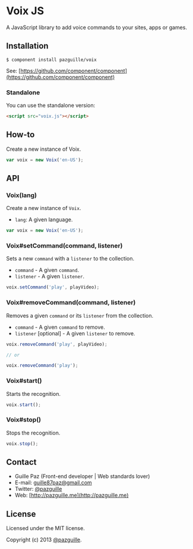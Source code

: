 # Voix JS

A JavaScript library to add voice commands to your sites, apps or games.

## Installation

    $ component install pazguille/voix

See: [https://github.com/component/component](https://github.com/component/component)

### Standalone
You can use the standalone version:
```html
<script src="voix.js"></script>
```

## How-to
Create a new instance of Voix.
```js
var voix = new Voix('en-US');
```

## API
### Voix(lang)
Create a new instance of `Voix`.
- `lang`: A given language.

```js
var voix = new Voix('en-US');
```

### Voix#setCommand(command, listener)
Sets a new `command` with a `listener` to the collection.
- `command` - A given `command`.
- `listener` - A given `listener`.

```js
voix.setCommand('play', playVideo);
```

### Voix#removeCommand(command, listener)
Removes a given `command` or its `listener` from the collection.
- `command` - A given `command` to remove.
- `listener` [optional] - A given `listener` to remove.

```js
voix.removeCommand('play', playVideo);

// or

voix.removeCommand('play');
```

### Voix#start()
Starts the recognition.

```js
voix.start();
```

### Voix#stop()
Stops the recognition.

```js
voix.stop();
```

## Contact
- Guille Paz (Front-end developer | Web standards lover)
- E-mail: [guille87paz@gmail.com](mailto:guille87paz@gmail.com)
- Twitter: [@pazguille](http://twitter.com/pazguille)
- Web: [http://pazguille.me](http://pazguille.me)

## License
Licensed under the MIT license.

Copyright (c) 2013 [@pazguille](http://twitter.com/pazguille).